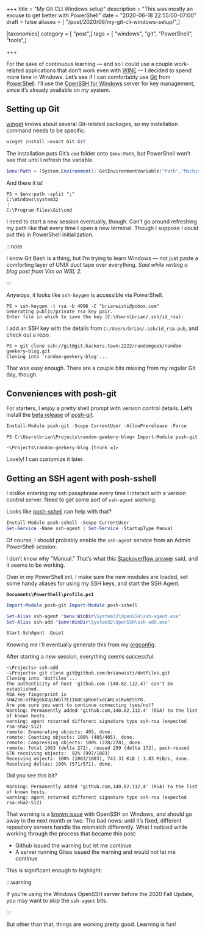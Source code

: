 +++
title = "My Git CLI Windows setup"
description = "This was mostly an excuse to get better with PowerShell"
date = "2020-06-18 22:55:00-07:00"
draft = false
aliases = [ "/post/2020/06/my-git-cli-windows-setup/",]

[taxonomies]
category = [ "post",]
tags = [ "windows", "git", "PowerShell", "tools",]

+++

For the sake of continuous learning — and so I could use a couple work-related
applications that don’t work even with [WINE][wine] — I decided to spend more
time in Windows.  Let’s see if I can comfortably use [Git][git] from
[PowerShell][powershell].  I’ll use the [OpenSSH for Windows][openssh-windows]
server for key management, since it’s already available on my system.

## Setting up Git

[winget][] knows about several Git-related packages, so my installation command
needs to be specific.

``` powershell
winget install –exact Git.Git
```

The installation puts Git’s `cmd` folder onto `$env:Path`, but PowerShell
won’t see that until I refresh the variable.

``` powershell
$env:Path = [System.Environment]::GetEnvironmentVariable("Path","Machine") + ";" + [System.Environment]::GetEnvironmentVariable("Path","User")
```

And there it is!

``` text
PS > $env:path -split ";"
C:\Windows\system32
⋮
C:\Program Files\Git\cmd
```

I need to start a new session eventually, though.  Can’t go around refreshing
my path like that every time I open a new terminal.  Though I suppose I could
put this in PowerShell initialization.

:::note

I know Git Bash is a thing, but I’m trying to learn Windows — not just paste a
comforting layer of UNIX duct tape over everything.  *Said while writing a blog
post from Vim on WSL 2.*

:::

*Anyways*, it looks like ``ssh-keygen`` is accessible via PowerShell.

``` text
PS > ssh-keygen -t rsa -b 4096 -C "brianwisti@pobox.com"
Generating public/private rsa key pair.
Enter file in which to save the key (C:\Users\brian/.ssh/id_rsa):
```

I add an SSH key with the details from `C:/Users/brian/.ssh/id_rsa.pub`, and
check out a repo.

``` text
PS > git clone ssh://git@git.hackers.town:2222/randomgeek/random-geekery-blog.git
Cloning into 'random-geekery-blog'...
```

That was easy enough.  There are a couple bits missing from my regular Git day,
though.

## Conveniences with posh-git

For starters, I enjoy a pretty shell prompt with version control details.
Let’s install the [beta release][beta-release] of [posh-git][].

``` powershell
Install-Module posh-git -Scope CurrentUser -AllowPrerelease -Force
```

``` text
PS C:\Users\brian\Projects\random-geekery-blog> Import-Module posh-git

~\Projects\random-geekery-blog [trunk ≡]>
```

Lovely! I can customize it later.

## Getting an SSH agent with posh-sshell

I dislike entering my ssh passphrase every time I interact with a version
control server.  Need to get some sort of `ssh-agent` working.

Looks like [posh-sshell][] can help with that?

``` powershell
Install-Module posh-sshell -Scope CurrentUser
Get-Service -Name ssh-agent | Set-Service -StartupType Manual
```

Of course, I should probably enable the ``ssh-agent`` service from an Admin
PowerShell session:

I don’t know why "Manual." That’s what this [Stackoverflow
answer][stackoverflow-answer] said, and it seems to be working.

Over in my PowerShell init, I make sure the new modules are loaded, set some
handy aliases for using my SSH keys, and start the SSH Agent.

**`Documents\PowerShell\profile.ps1`**

```powershell
Import-Module posh-git Import-Module posh-sshell

Set-Alias ssh-agent "$env:WinDir\System32\OpenSSH\ssh-agent.exe"
Set-Alias ssh-add "$env:WinDir\System32\OpenSSH\ssh-add.exe"

Start-SshAgent -Quiet
```

Knowing me I’ll eventually generate this from my [orgconfig][].

After starting a new session, everything seems successful.

``` text
~\Projects> ssh-add
~\Projects> git clone git@github.com:brianwisti/dotfiles.git
Cloning into 'dotfiles'...
The authenticity of host 'github.com (140.82.112.4)' can't be established.
RSA key fingerprint is SHA256:nThbg6kXUpJWGl7E1IGOCspRomTxdCARLviKw6E5SY8.
Are you sure you want to continue connecting (yes/no)?
Warning: Permanently added 'github.com,140.82.112.4' (RSA) to the list of known hosts.
warning: agent returned different signature type ssh-rsa (expected rsa-sha2-512)
remote: Enumerating objects: 405, done.
remote: Counting objects: 100% (405/405), done.
remote: Compressing objects: 100% (228/228), done.
remote: Total 1083 (delta 272), reused 299 (delta 172), pack-reused 678 receiving objects:  92% (997/1083)
Receiving objects: 100% (1083/1083), 743.31 KiB | 1.83 MiB/s, done.
Resolving deltas: 100% (571/571), done.
```

Did you see this bit?

``` text
Warning: Permanently added 'github.com,140.82.112.4' (RSA) to the list of known hosts.
warning: agent returned different signature type ssh-rsa (expected rsa-sha2-512)
```

That warning is a [known issue][known-issue] with OpenSSH on Windows, and
should go away in the next month or two. The bad news: until it’s fixed,
different repository servers handle the mismatch differently. What I noticed
while working through the process that became this post:

- Github issued the warning but let me continue
- A server running Gitea issued the warning and would *not* let me continue

This is significant enough to highlight:

:::warning

If you’re using the Windows OpenSSH server before the 2020 Fall Update, you
may want to skip the `ssh-agent` bits.

:::

But other than that, things are working pretty good. Learning is fun!

[wine]: https://winehq.org
[git]: https://git-scm.com/
[powershell]: https://docs.microsoft.com/en-us/powershell/
[openssh-windows]: https://docs.microsoft.com/en-us/windows-server/administration/openssh/openssh_install_firstuse
[winget]: https://docs.microsoft.com/en-us/windows/package-manager/winget/
[beta-release]: https://github.com/dahlbyk/posh-git
[posh-git]: https://www.powershellgallery.com/packages/posh-git/
[posh-sshell]: https://www.powershellgallery.com/packages/posh-sshell/0.3.1
[stackoverflow-answer]: https://stackoverflow.com/a/53606760
[orgconfig]: /config
[known-issue]: https://github.com/PowerShell/Win32-OpenSSH/issues/1551